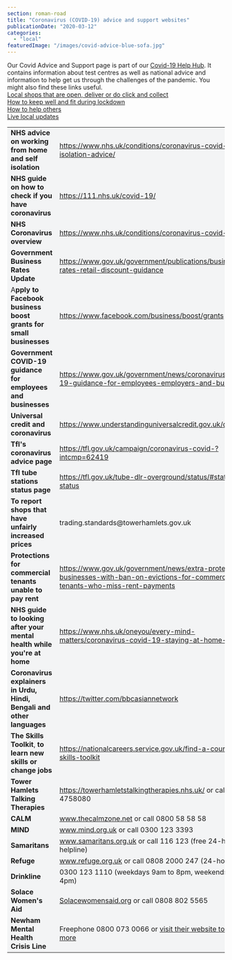```yaml
---
section: roman-road
title: "Coronavirus (COVID-19) advice and support websites"
publicationDate: "2020-03-12"
categories: 
  - "local"
featuredImage: "/images/covid-advice-blue-sofa.jpg"
---
```


Our Covid Advice and Support page is part of our [Covid-19 Help Hub](https://romanroadlondon.com/covid-19-help-page/). It contains information about test centres as well as national advice and information to help get us through the challenges of the pandemic. You might also find these links useful.   
[Local shops that are open, deliver or do click and collect](https://romanroadlondon.com/shops-open-for-business/)   
[How to keep well and fit during lockdown](https://romanroadlondon.com/keeping-fit-well-during-lockdown)  
[How to help others](https://romanroadlondon.com/coronavirus-how-to-help-tower-hamlets/)  
[Live local updates](https://romanroadlondon.com/covid-19-live-twitter-updates/)

<table class="has-background has-fixed-layout" style="background-color:#f3f4f5"><tbody><tr><td><strong>NHS advice on working from home and self isolation</strong></td><td><a rel="noreferrer noopener" href="https://www.nhs.uk/conditions/coronavirus-covid-19/self-isolation-advice/" target="_blank">https://www.nhs.uk/conditions/coronavirus-covid-19/self-isolation-advice/</a></td></tr><tr><td><strong>NHS guide on how to check if you have coronavirus</strong></td><td><a rel="noreferrer noopener" href="https://111.nhs.uk/covid-19/" target="_blank">https://111.nhs.uk/covid-19/</a></td></tr><tr><td><strong>NHS Coronavirus overview</strong></td><td><a rel="noreferrer noopener" href="https://www.nhs.uk/conditions/coronavirus-covid-19/" target="_blank">https://www.nhs.uk/conditions/coronavirus-covid-19/</a></td></tr><tr><td><strong>Government Business Rates Update</strong></td><td><a rel="noreferrer noopener" href="https://www.gov.uk/government/publications/business-rates-retail-discount-guidance" target="_blank">https://www.gov.uk/government/publications/business-rates-retail-discount-guidance</a></td></tr><tr><td>A<strong>pply to Facebook business boost grants for small businesses</strong></td><td><a rel="noreferrer noopener" href="https://www.facebook.com/business/boost/grants" target="_blank">https://www.facebook.com/business/boost/grants</a></td></tr><tr><td><strong>Government COVID-19 guidance for employees and businesses</strong></td><td><a href="https://www.gov.uk/government/news/coronavirus-covid-19-guidance-for-employees-employers-and-businesses">https://www.gov.uk/government/news/coronavirus-covid-19-guidance-for-employees-employers-and-businesses</a></td></tr><tr><td><strong>Universal credit and coronavirus</strong></td><td><a href="https://www.understandinguniversalcredit.gov.uk/coronavirus/">https://www.understandinguniversalcredit.gov.uk/coronavirus/</a></td></tr><tr><td><strong>Tfl's coronavirus advice page</strong></td><td><a href="https://tfl.gov.uk/campaign/coronavirus-covid-?intcmp=62419">https://tfl.gov.uk/campaign/coronavirus-covid-?intcmp=62419</a></td></tr><tr><td><strong>Tfl tube stations status page</strong></td><td><a href="https://tfl.gov.uk/tube-dlr-overground/status/#stations-status">https://tfl.gov.uk/tube-dlr-overground/status/#stations-status</a></td></tr><tr><td><strong>To report shops that have unfairly increased prices</strong></td><td>trading.standards@towerhamlets.gov.uk</td></tr><tr><td><strong>Protections for commercial tenants unable to pay rent</strong></td><td><a href="https://www.gov.uk/government/news/extra-protection-for-businesses-with-ban-on-evictions-for-commercial-tenants-who-miss-rent-payments?">https://www.gov.uk/government/news/extra-protection-for-businesses-with-ban-on-evictions-for-commercial-tenants-who-miss-rent-payments</a></td></tr><tr><td><strong>NHS guide to looking after your mental health while you're at home</strong></td><td><a href="https://www.nhs.uk/oneyou/every-mind-matters/coronavirus-covid-19-staying-at-home-tips/" target="_blank" rel="noreferrer noopener">https://www.nhs.uk/oneyou/every-mind-matters/coronavirus-covid-19-staying-at-home-tips/</a></td></tr><tr><td><strong>Coronavirus explainers in Urdu, Hindi, Bengali and other languages</strong></td><td><a href="https://twitter.com/bbcasiannetwork" target="_blank" rel="noreferrer noopener">https://twitter.com/bbcasiannetwork</a></td></tr><tr><td><strong>The Skills Toolkit</strong>,<strong> to learn new skills or change jobs</strong></td><td><a href="https://nationalcareers.service.gov.uk/find-a-course/the-skills-toolkit" target="_blank" rel="noreferrer noopener">https://nationalcareers.service.gov.uk/find-a-course/the-skills-toolkit</a></td></tr><tr><td><strong>Tower Hamlets Talking Therapies</strong></td><td><a href="https://towerhamletstalkingtherapies.nhs.uk/" target="_blank" rel="noreferrer noopener">https://towerhamletstalkingtherapies.nhs.uk/</a> or call 0208 4758080</td></tr><tr><td><strong>CALM</strong></td><td><a href="https://www.thecalmzone.net/" target="_blank" rel="noreferrer noopener">www.thecalmzone.net</a> or call 0800 58 58 58</td></tr><tr><td><strong>MIND</strong></td><td><a href="https://www.mind.org.uk/" target="_blank" rel="noreferrer noopener">www.mind.org.uk</a> or call 0300 123 3393</td></tr><tr><td><strong>Samaritans</strong></td><td><a href="https://www.samaritans.org/" target="_blank" rel="noreferrer noopener">www.samaritans.org.uk</a> or call 116 123&nbsp;(free 24-hour helpline)</td></tr><tr><td><strong>Refuge</strong></td><td><a href="https://www.refuge.org.uk/" target="_blank" rel="noreferrer noopener">www.refuge.org.uk</a> or call 0808 2000 247 (24-hour helpline)</td></tr><tr><td><strong>Drinkline</strong></td><td>0300 123 1110 (weekdays 9am to 8pm, weekends 11am to 4pm)</td></tr><tr><td><strong>Solace Women's Aid</strong></td><td><a href="https://www.solacewomensaid.org/news/solace-tower-hamlets-new-support-service-those-affected-abuse-tower-hamlet" target="_blank" rel="noreferrer noopener">Solacewomensaid.org</a> or call 0808 802 5565</td></tr><tr><td><strong>Newham Mental Health Crisis Line</strong></td><td>Freephone 0800 073 0066 or <a href="https://www.elft.nhs.uk/service/448/Newham-Mental-Health-Crisis-Helpline">visit their website to find out more</a></td></tr></tbody></table>
